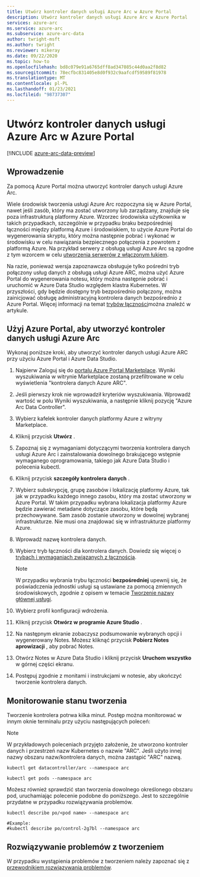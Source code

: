 ```yaml
---
title: Utwórz kontroler danych usługi Azure Arc w Azure Portal
description: Utwórz kontroler danych usługi Azure Arc w Azure Portal
services: azure-arc
ms.service: azure-arc
ms.subservice: azure-arc-data
author: twright-msft
ms.author: twright
ms.reviewer: mikeray
ms.date: 09/22/2020
ms.topic: how-to
ms.openlocfilehash: bd8c079e91a6765dff8ad347085c44d0aa2f8d82
ms.sourcegitcommit: 78ecfbc831405e8d0f932c9aafcdf59589f81978
ms.translationtype: MT
ms.contentlocale: pl-PL
ms.lasthandoff: 01/23/2021
ms.locfileid: "98737307"
---
```

# <a name="create-an-azure-arc-data-controller-in-the-azure-portal"></a>Utwórz kontroler danych usługi Azure Arc w Azure Portal

[!INCLUDE [azure-arc-data-preview](../../../includes/azure-arc-data-preview.md)]

## <a name="introduction"></a>Wprowadzenie

Za pomocą Azure Portal można utworzyć kontroler danych usługi Azure Arc.

Wiele środowisk tworzenia usługi Azure Arc rozpoczyna się w Azure Portal, nawet jeśli zasób, który ma zostać utworzony lub zarządzany, znajduje się poza infrastrukturą platformy Azure. Wzorzec środowiska użytkownika w takich przypadkach, szczególnie w przypadku braku bezpośredniej łączności między platformą Azure i środowiskiem, to użycie Azure Portal do wygenerowania skryptu, który można następnie pobrać i wykonać w środowisku w celu nawiązania bezpiecznego połączenia z powrotem z platformą Azure. Na przykład serwery z obsługą usługi Azure Arc są zgodne z tym wzorcem w celu [utworzenia serwerów z włączonym łukiem](../servers/onboard-portal.md).

Na razie, ponieważ wersja zapoznawcza obsługuje tylko pośredni tryb połączony usług danych z obsługą usługi Azure ARC, można użyć Azure Portal do wygenerowania notesu, który można następnie pobrać i uruchomić w Azure Data Studio względem klastra Kubernetes. W przyszłości, gdy będzie dostępny tryb bezpośrednio połączony, można zainicjować obsługę administracyjną kontrolera danych bezpośrednio z Azure Portal. Więcej informacji na temat [trybów łączności](connectivity.md)można znaleźć w artykule.

## <a name="use-the-azure-portal-to-create-an-azure-arc-data-controller"></a>Użyj Azure Portal, aby utworzyć kontroler danych usługi Azure Arc

Wykonaj poniższe kroki, aby utworzyć kontroler danych usługi Azure ARC przy użyciu Azure Portal i Azure Data Studio.

1. Najpierw Zaloguj się do [portalu Azure Portal Marketplace](https://ms.portal.azure.com/#blade/Microsoft_Azure_Marketplace/MarketplaceOffersBlade/selectedMenuItemId/home/searchQuery/azure%20arc%20data%20controller).  Wyniki wyszukiwania w witrynie Marketplace zostaną przefiltrowane w celu wyświetlenia "kontrolera danych Azure ARC".
2. Jeśli pierwszy krok nie wprowadził kryteriów wyszukiwania. Wprowadź wartość w polu Wyniki wyszukiwania, a następnie kliknij pozycję "Azure Arc Data Controller".
3. Wybierz kafelek kontroler danych platformy Azure z witryny Marketplace.
4. Kliknij przycisk **Utwórz** .
5. Zapoznaj się z wymaganiami dotyczącymi tworzenia kontrolera danych usługi Azure Arc i zainstalowania dowolnego brakującego wstępnie wymaganego oprogramowania, takiego jak Azure Data Studio i polecenia kubectl.
6. Kliknij przycisk **szczegóły kontrolera danych** .
7. Wybierz subskrypcję, grupę zasobów i lokalizację platformy Azure, tak jak w przypadku każdego innego zasobu, który ma zostać utworzony w Azure Portal. W takim przypadku wybrana lokalizacja platformy Azure będzie zawierać metadane dotyczące zasobu, które będą przechowywane.  Sam zasób zostanie utworzony w dowolnej wybranej infrastrukturze. Nie musi ona znajdować się w infrastrukturze platformy Azure.
8. Wprowadź nazwę kontrolera danych.
9. Wybierz tryb łączności dla kontrolera danych. Dowiedz się więcej o [trybach i wymaganiach związanych z łącznością](./connectivity.md). 

   > [!NOTE] 
   > W przypadku wybrania trybu łączności **bezpośredniej** upewnij się, że poświadczenia jednostki usługi są ustawiane za pomocą zmiennych środowiskowych, zgodnie z opisem w temacie [Tworzenie nazwy głównej usługi](upload-metrics-and-logs-to-azure-monitor.md#create-service-principal). 

1. Wybierz profil konfiguracji wdrożenia.
1. Kliknij przycisk **Otwórz w programie Azure Studio** .
1. Na następnym ekranie zobaczysz podsumowanie wybranych opcji i wygenerowany Notes.  Możesz kliknąć przycisk **Pobierz Notes aprowizacji** , aby pobrać Notes.
1. Otwórz Notes w Azure Data Studio i kliknij przycisk **Uruchom wszystko** w górnej części ekranu.
1. Postępuj zgodnie z monitami i instrukcjami w notesie, aby ukończyć tworzenie kontrolera danych.

## <a name="monitoring-the-creation-status"></a>Monitorowanie stanu tworzenia

Tworzenie kontrolera potrwa kilka minut. Postęp można monitorować w innym oknie terminalu przy użyciu następujących poleceń:

> [!NOTE]
>  W przykładowych poleceniach przyjęto założenie, że utworzono kontroler danych i przestrzeń nazw Kubernetes o nazwie "ARC".  Jeśli użyto innej nazwy obszaru nazw/kontrolera danych, można zastąpić "ARC" nazwą.

```console
kubectl get datacontroller/arc --namespace arc
```

```console
kubectl get pods --namespace arc
```

Możesz również sprawdzić stan tworzenia dowolnego określonego obszaru pod, uruchamiając polecenie podobne do poniższego.  Jest to szczególnie przydatne w przypadku rozwiązywania problemów.

```console
kubectl describe po/<pod name> --namespace arc

#Example:
#kubectl describe po/control-2g7bl --namespace arc
```

## <a name="troubleshooting-creation-problems"></a>Rozwiązywanie problemów z tworzeniem

W przypadku wystąpienia problemów z tworzeniem należy zapoznać się z [przewodnikiem rozwiązywania problemów](troubleshoot-guide.md).
